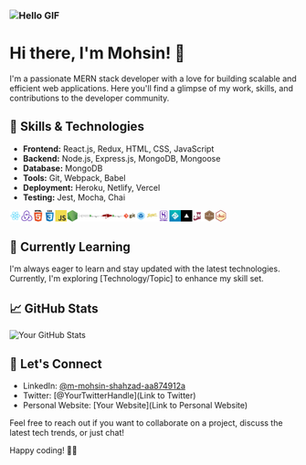 ### ![Hello GIF](https://user-images.githubusercontent.com/67560900/107698101-10797e00-6cda-11eb-8357-b7808d66151a.gif)

<!--
**Mohsin0582/Mohsin0582** is a ✨ _special_ ✨ repository because its `README.md` (this file) appears on your GitHub profile.

Here are some ideas to get you started:

- 🔭 I’m currently working on ...
- 🌱 I’m currently learning ...
- 👯 I’m looking to collaborate on ...
- 🤔 I’m looking for help with ...
- 💬 Ask me about ...
- 📫 How to reach me: ...
- 😄 Pronouns: ...
- ⚡ Fun fact: ...
-->

# Hi there, I'm Mohsin! 👋

I'm a passionate MERN stack developer with a love for building scalable and efficient web applications. Here you'll find a glimpse of my work, skills, and contributions to the developer community.

## 🔧 Skills & Technologies


- **Frontend:** React.js, Redux, HTML, CSS, JavaScript
- **Backend:** Node.js, Express.js, MongoDB, Mongoose
- **Database:** MongoDB
- **Tools:** Git, Webpack, Babel
- **Deployment:** Heroku, Netlify, Vercel
- **Testing:** Jest, Mocha, Chai


<img src="https://github.com/github/explore/raw/main/topics/react/react.png" width="20" height="20" /><img src="https://github.com/github/explore/raw/main/topics/redux/redux.png" width="20" height="20" /><img src="https://github.com/github/explore/raw/main/topics/html/html.png" width="20" height="20" /><img src="https://github.com/github/explore/raw/main/topics/css/css.png" width="20" height="20" /><img src="https://github.com/github/explore/raw/main/topics/javascript/javascript.png" width="20" height="20" /><img src="https://github.com/github/explore/raw/main/topics/nodejs/nodejs.png" width="20" height="20" /><img src="https://github.com/github/explore/raw/main/topics/express/express.png" width="20" height="20" /><img src="https://github.com/github/explore/raw/main/topics/mongodb/mongodb.png" width="20" height="20" /><img src="https://github.com/github/explore/raw/main/topics/mongoose/mongoose.png" width="20" height="20" /><img src="https://github.com/github/explore/raw/main/topics/mongodb/mongodb.png" width="20" height="20" /><img src="https://github.com/github/explore/raw/main/topics/git/git.png" width="20" height="20" /><img src="https://github.com/github/explore/raw/main/topics/webpack/webpack.png" width="20" height="20" /><img src="https://github.com/github/explore/raw/main/topics/babel/babel.png" width="20" height="20" /><img src="https://github.com/github/explore/raw/main/topics/heroku/heroku.png" width="20" height="20" /><img src="https://github.com/github/explore/raw/main/topics/netlify/netlify.png" width="20" height="20" /><img src="https://github.com/github/explore/raw/main/topics/vercel/vercel.png" width="20" height="20" /><img src="https://github.com/github/explore/raw/main/topics/jest/jest.png" width="20" height="20" /><img src="https://github.com/github/explore/raw/main/topics/mocha/mocha.png" width="20" height="20" /><img src="https://github.com/github/explore/raw/main/topics/chai/chai.png" width="20" height="20" />

<!--
## 🚀 Projects

### Project 1: [Project Name](Link to Repository)
- Brief description of the project.
- Technologies used.
- Any notable achievements or challenges.

### Project 2: [Project Name](Link to Repository)
- Brief description of the project.
- Technologies used.
- Any notable achievements or challenges.
-->
## 🌱 Currently Learning

I'm always eager to learn and stay updated with the latest technologies. Currently, I'm exploring [Technology/Topic] to enhance my skill set.

## 📈 GitHub Stats

![Your GitHub Stats](https://github-readme-stats.vercel.app/api?username=YourGitHubUsername&show_icons=true&count_private=true&hide=contribs,issues&theme=radical)

## 🤝 Let's Connect

- LinkedIn: [@m-mohsin-shahzad-aa874912a](https://www.linkedin.com/in/m-mohsin-shahzad-aa874912a/)
- Twitter: [@YourTwitterHandle](Link to Twitter)
- Personal Website: [Your Website](Link to Personal Website)

Feel free to reach out if you want to collaborate on a project, discuss the latest tech trends, or just chat!

Happy coding! 👨‍💻
